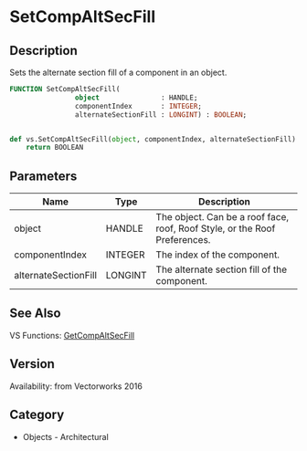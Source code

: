 # SetCompAltSecFill

## Description
Sets the alternate section fill of a component in an object.

```pascal
FUNCTION SetCompAltSecFill(
				object               : HANDLE;
				componentIndex       : INTEGER;
				alternateSectionFill : LONGINT) : BOOLEAN;
```

```python

def vs.SetCompAltSecFill(object, componentIndex, alternateSectionFill):
    return BOOLEAN
```

## Parameters
|Name|Type|Description|
|---|---|---|
|object|HANDLE|The object. Can be a roof face, roof, Roof Style, or the Roof Preferences.|
|componentIndex|INTEGER|The index of the component.|
|alternateSectionFill|LONGINT|The alternate section fill of the component.|

## See Also
VS Functions:
[GetCompAltSecFill](GetCompAltSecFill.md)

## Version
Availability: from Vectorworks 2016
## Category
* Objects - Architectural

